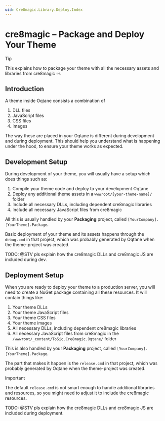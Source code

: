 ```yaml
---
uid: Cre8magic.Library.Deploy.Index
---
```


# cre8magic – Package and Deploy Your Theme

> [!TIP]
> This explains how to package your theme with all the necessary assets and libraries from cre8magic ♾️.

## Introduction

A theme inside Oqtane consists a combination of

1. DLL files
1. JavaScript files
1. CSS files
1. Images

The way these are placed in your Oqtane is different during development and during deployment.
This should help you understand what is happening under the hood, to ensure your theme works as expected.

## Development Setup

During development of your theme, you will usually have a setup which does things such as:

1. Compile your theme code and deploy to your development Oqtane
1. Deploy any additional theme assets in a `wwwroot/[your-theme-name]/` folder
1. Include all necessary DLLs, including dependent cre8magic libraries
1. Include all necessary JavaScript files from cre8magic

All this is usually handled by your **Packaging** project, called `[YourCompany].[YourTheme].Package`.

Basic deployment of your theme and its assets happens through the `debug.cmd` in that project,
which was probably generated by Oqtane when the theme-project was created.

TODO: @STV pls explain how the cre8magic DLLs and cre8magic JS are included during dev.

## Deployment Setup

When you are ready to deploy your theme to a production server,
you will need to create a NuGet package containing all these resources.
It will contain things like:

1. Your theme DLLs
1. Your theme JavaScript files
1. Your theme CSS files
1. Your theme images
1. All necessary DLLs, including dependent cre8magic libraries
1. All necessary JavaScript files from cre8magic in the `/wwwroot/_content/ToSic.Cre8magic.Oqtane/` folder

This is also handled by your **Packaging** project, called `[YourCompany].[YourTheme].Package`.

The part that makes it happen is the `release.cmd` in that project,
which was probably generated by Oqtane when the theme-project was created.

> [!IMPORTANT]
> The default `release.cmd` is not smart enough to handle additional libraries and resources,
> so you might need to adjust it to include the cre8magic resources.

TODO: @STV pls explain how the cre8magic DLLs and cre8magic JS are included during deployment.
